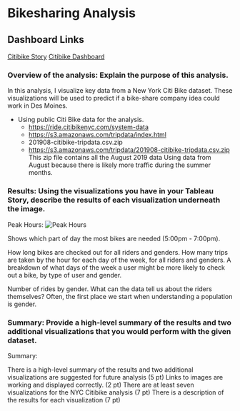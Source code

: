 # Bikesharing Analysis

## Dashboard Links
[Citibike Story](https://public.tableau.com/shared/CT9BGNDHJ?:display_count=n&:origin=viz_share_link)
[Citibike Dashboard](https://public.tableau.com/app/profile/andy.mauvais/viz/NYCCitiBiki/NYCStory)


### Overview of the analysis: Explain the purpose of this analysis.
In this analysis, I visualize key data from a New York Citi Bike dataset. 
These visualizations will be used to predict if a bike-share company idea could work in Des Moines.

- Using public Citi Bike data for the analysis.
  - https://ride.citibikenyc.com/system-data 
  - https://s3.amazonaws.com/tripdata/index.html
  - 201908-citibike-tripdata.csv.zip 
  - https://s3.amazonaws.com/tripdata/201908-citibike-tripdata.csv.zip 
This zip file contains all the August 2019 data 
Using data from August because there is likely more traffic during the summer months. 



### Results: Using the visualizations you have in your Tableau Story, describe the results of each visualization underneath the image.
Peak Hours:
![Peak Hours](Imgaes/Peak_Hours.png)

Shows which part of day the most bikes are needed (5:00pm - 7:00pm).

How long bikes are checked out for all riders and genders.
How many trips are taken by the hour for each day of the week, for all riders and genders.
A breakdown of what days of the week a user might be more likely to check out a bike, by type of user and gender.


Number of rides by gender. 
What can the data tell us about the riders themselves? Often, the first place we start when understanding a population is gender. 

### Summary: Provide a high-level summary of the results and two additional visualizations that you would perform with the given dataset.




Summary:






There is a high-level summary of the results and two additional visualizations are suggested for future analysis (5 pt)
Links to images are working and displayed correctly. (2 pt)
There are at least seven visualizations for the NYC Citibike analysis (7 pt)
There is a description of the results for each visualization (7 pt)




